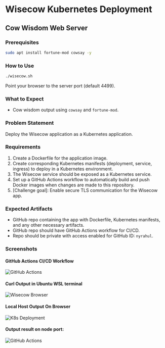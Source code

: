 # Wisecow Kubernetes Deployment

## Cow Wisdom Web Server

### Prerequisites
```bash
sudo apt install fortune-mod cowsay -y
```

### How to Use
```bash
./wisecow.sh
```
Point your browser to the server port (default 4499).

### What to Expect
- Cow wisdom output using `cowsay` and `fortune-mod`.

### Problem Statement
Deploy the Wisecow application as a Kubernetes application.

### Requirements
1. Create a Dockerfile for the application image.
2. Create corresponding Kubernetes manifests (deployment, service, ingress) to deploy in a Kubernetes environment.
3. The Wisecow service should be exposed as a Kubernetes service.
4. Set up a GitHub Actions workflow to automatically build and push Docker images when changes are made to this repository.
5. [Challenge goal]: Enable secure TLS communication for the Wisecow app.

### Expected Artifacts
- GitHub repo containing the app with Dockerfile, Kubernetes manifests, and any other necessary artifacts.
- GitHub repo should have GitHub Actions workflow for CI/CD.
- Repo should be private with access enabled for GitHub ID: `nyrahul`.

### Screenshots

#### GitHub Actions CI/CD Workflow
![GitHub Actions](Screenshots/CICDWorkFlow.png)

#### Curl Output in Ubuntu WSL terminal
![Wisecow Browser](Screenshots/CurlOutput.png)

#### Local Host Output On Browser
![K8s Deployment](Screenshots/k8s-deployment.png)

#### Output result on node port:
![GitHub Actions](Screenshots/ResultOnNodePort.png)
